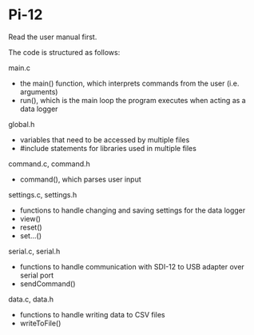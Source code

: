 # Pi-12
Read the user manual first.  

The code is structured as follows:  

main.c  
- the main() function, which interprets commands from the user (i.e. arguments)  
- run(), which is the main loop the program executes when acting as a data logger  

global.h  
- variables that need to be accessed by multiple files  
- #include statements for libraries used in multiple files  

command.c, command.h  
- command(), which parses user input  

settings.c, settings.h  
- functions to handle changing and saving settings for the data logger  
- view()  
- reset()  
- set...()  

serial.c, serial.h  
- functions to handle communication with SDI-12 to USB adapter over serial port  
- sendCommand()  

data.c, data.h  
- functions to handle writing data to CSV files  
- writeToFile()  
